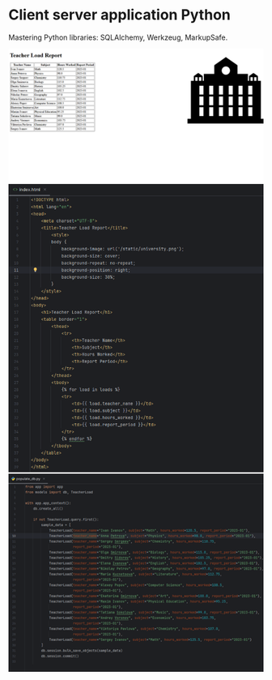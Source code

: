 # Client server application Python
 Mastering Python libraries: SQLAlchemy, Werkzeug, MarkupSafe.


![](https://github.com/Bibosiandre/Client-server-application-Python/blob/main/demo/2.png)
![](https://github.com/Bibosiandre/Client-server-application-Python/blob/main/demo/1.png)
![](https://github.com/Bibosiandre/Client-server-application-Python/blob/main/demo/3.png)
